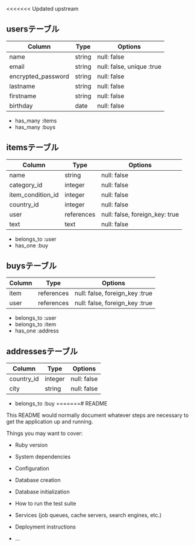 <<<<<<< Updated upstream
## usersテーブル

| Column               | Type       | Options                       |
| ------               | ------     | -----------                   |
| name                 | string     | null: false                   |
| email                | string     | null: false, unique :true     |
| encrypted_password   | string     | null: false                   |
| lastname             | string     | null: false                   |
| firstname            | string     | null: false                   |
| birthday             | date       | null: false                   |
- has_many :items
- has_many :buys



## itemsテーブル

| Column            | Type       | Options                         |
| ------            | ------     | -----------                     |
| name              | string     | null: false                     |
| category_id       | integer    | null: false                     |
| item_condition_id | integer    | null: false                     |
| country_id        | integer    | null: false                     |
| user              | references | null: false, foreign_key: true  |
| text              | text       | null: false                     |
- belongs_to :user
- has_one :buy
## buysテーブル

| Column     | Type       | Options                           |
| ------     | ------     | -----------                       |
| item       | references | null: false, foreign_key :true    |
| user       | references | null: false, foreign_key :true    |

- belongs_to :user
- belongs_to :item
- has_one :address


## addressesテーブル

| Column           | Type          | Options                          |
| ------           | ------        | -----------                      |
| country_id       | integer       | null: false                      |
| city             | string        | null: false                      |
- belongs_to :buy
=======# README

This README would normally document whatever steps are necessary to get the
application up and running.

Things you may want to cover:

* Ruby version

* System dependencies

* Configuration

* Database creation

* Database initialization

* How to run the test suite

* Services (job queues, cache servers, search engines, etc.)

* Deployment instructions

* ...
